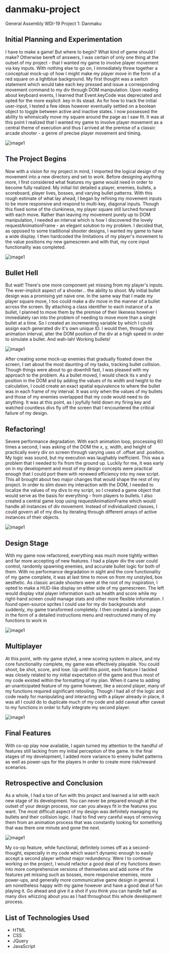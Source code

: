 # danmaku-project

General Assembly WDI-19 Project 1: Danmaku

## Initial Planning and Experimentation

I have to make a game! But where to begin? What kind of game should I make? Otherwise bereft of answers, I was certain of only one thing at the outset of my project - that I wanted my game to involve player movement via key inputs. With nothing else to go on, I immediately threw together a conceptual mock-up of how I might make my player move in the form of a red square on a lightblue background. My first thought was a switch statement which would take each key pressed and issue a corresponding movement command to my div through DOM manipulation. Upon reading about keyboard events, I learned that Event.keyCode was depreciated and opted for the more explicit .key in its stead. As for how to track the initial user-input, I tested a few ideas however eventually settled on a boolean object to toggle between active and inactive states. I now possessed the ability to whimsically move my square around the page as I saw fit. It was at this point I realized that I wanted my game to involve player movement as a central theme of execution and thus I arrived at the premise of a classic arcade shooter - a genre of precise player movement and timing. 

![image1](https://github.com/Williamconnelly/danmaku-project/blob/master/img/screenshot-1.png)

## The Project Begins

Now with a vision for my project in mind, I imported the logical design of my movement into a new directory and set to work. Before designing anything more, I first considered what features my game would need in order to become fully realized. My initial list detailed a player, enemies, bullets, a scoreboard, player lives, bosses, and varying bullet patterns. With this rough estimate of what lay ahead, I began by refining my movement inputs to be more responsive and respond to multi-key, diagonal inputs. Though this fixed some of the clunkiness, my player square still lurched forward with each move. Rather than leaving my movement purely up to DOM manipulation, I needed an interval which is how I discovered the lovely requestAnimationFrame - an elegant solution to my problem. I decided that, as opposed to some traditional shooter designs, I wanted my game to have a wide display. I then hardcoded the limitations of my player's movement to the value positions my new gamescreen and with that, my core input functionality was completed.

![image1](https://github.com/Williamconnelly/danmaku-project/blob/master/img/screenshot-2.png)

## Bullet Hell

But wait! There's one more component yet missing from my player's inputs. The ever-implicit aspect of a shooter... the ability to shoot. My initial bullet design was a promising yet naive one. In the same way that I made my player square move, I too could make a div move in the manner of a bullet across the screen. By attaching a class identifier to each instance of a bullet, I planned to move them by the premise of their likeness however I immediately ran into the problem of needing to move more than a single bullet at a time. So I created an incrementing variable by which I could assign each generated div it's own unique ID. I would then, through my animation interval, alter the DOM position of the div at a high speed in order to simulate a bullet. And wah-lah! Working bullets! 

![image1](https://github.com/Williamconnelly/danmaku-project/blob/master/img/screenshot-3.png)

After creating some mock-up enemies that gradually floated down the screen, I set about the most daunting of my tasks, tracking bullet collision. Though things were about to go downhill fast, I was pleased with my approach to the problem. As a bullet moved, I would check its x and y position in the DOM and by adding the values of its width and height to the calculation, I could create an exact spatial equivalence to where the bullet was in each frame of my interval. It was only when the values of my bullets and those of my enemies overlapped that my code would need to do anything. It was at this point, as I joyfully held down my firing key and watched countless divs fly off the screen that I encountered the critical failure of my design. 

## Refactoring!

Severe performance degradation. With each animation loop, processing 60 times a second, I was asking of the DOM the x, y, width, and height of practically every div on screen through varying uses of .offset and .position. My logic was sound, but my execution was laughably inefficient. This was a problem that I needed to fix from the ground up. Luckily for me, it was early on in my development and most of my design concepts were practical enough that I could port them with renewed efficiency into my new script. This all brought about two major changes that would shape the rest of my project. In order to slim down my interaction with the DOM, I needed to localize the values of my divs to my script, so I created a game object that would serve as the basis for everything - from players to bullets. I also created a central game loop using requestAnimationFrame which would handle all instances of div movement. Instead of individualized classes, I could govern all of my divs by iterating through different arrays of active instances of their objects. 

![image1](https://github.com/Williamconnelly/danmaku-project/blob/master/img/screenshot-4.png)

## Design Stage

With my game now refactored, everything was much more tightly written and far more accepting of new features. I had a player div the user could control, randomly spawning enemies, and accurate bullet logic for both of them. With no performance degradation in sight and the core functionality of my game complete, it was at last time to move on from my unstyled, box aesthetic. As classic arcade shooters were at the root of my inspiration, I opted to make a HUD-like display on either side of my gamescreen. The left would display vital player information such as health and score while my right-hand screen could manage stats and other more flexible information. I found open-source sprites I could use for my div backgrounds and suddenly, my game transformed completely. I then created a landing page in the form of a detailed instructions menu and restructured many of my functions to work in

![image1](https://github.com/Williamconnelly/danmaku-project/blob/master/img/screenshot-5.png)

## Multiplayer

At this point, with my game styled, a new scoring system in place, and my core functionality complete, my game was effectively playable. You could shoot, be shot, score, and lose. Up until this point, each feature I tackled was closely related to my initial expectation of the game and thus most of my code existed within the formatting of my plan. When it came to adding an unanticipated feature of my game however, like a second player, many of my functions required significant retooling. Though I had all of the logic and code ready for manipulating and interacting with a player already in place, it was all I could do to duplicate much of my code and add caveat after caveat to my functions in order to fully integrate my second player. 

![image1](https://github.com/Williamconnelly/danmaku-project/blob/master/img/screenshot-6.png)

## Final Features

With co-op play now available, I again turned my attention to the handful of features still lacking from my initial perception of the game. In the final stages of my development, I added more variance to enemy bullet patterns as well as power-ups for the players in order to create more risk/reward scenarios. 

## Retrospective and Conclusion

As a whole, I had a ton of fun with this project and learned a lot with each new stage of its development. You can never be prepared enough at the outset of your design process, nor can you always fit in the features you want. The most difficult aspect of my design was definitely managing my bullets and their collision logic. I had to find very careful ways of removing them from an animation process that was constantly looking for something that was there one minute and gone the next. 

![image1](https://github.com/Williamconnelly/danmaku-project/blob/master/img/screenshot-7.png)

My co-op feature, while functional, definitely comes off as a second-thought, especially in my code which wasn't dynamic enough to easily accept a second player without major redundency. Were I to continue working on the project, I would refactor a good deal of my functions down into more comprehensive versions of themselves and add some of the features yet missing such as bosses, more responsive enemies, more power-ups, and generally more communicative game design in general. I am nonetheless happy with my game however and have a good deal of fun playing it. Go ahead and give it a shot if you think you can handle half as many divs whizzing about you as I had throughout this whole development process. 

## List of Technologies Used

* HTML
* CSS
* JQuery
* JavaScript